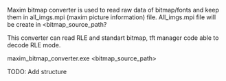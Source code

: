 
Maxim bitmap converter is used to read raw data of bitmap/fonts and 
keep them in all_imgs.mpi (maxim picture information) file. 
All_imgs.mpi file will be create in <bitmap_source_path?

This converter can read RLE and standart bitmap, tft manager code able to decode RLE mode.
 

maxim_bitmap_converter.exe <bitmap_source_path>

TODO: Add structure